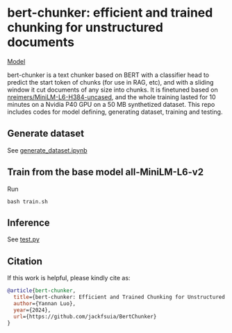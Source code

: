 # bert-chunker: efficient and trained chunking for unstructured documents
[Model](https://huggingface.co/tim1900/bert-chunker)

bert-chunker is a text chunker based on BERT with a classifier head to predict the start token of chunks (for use in RAG, etc), and with a sliding window it cut documents of any size into chunks. It is finetuned based on [nreimers/MiniLM-L6-H384-uncased](https://huggingface.co/nreimers/MiniLM-L6-H384-uncased), and the whole training lasted for 10 minutes on a Nvidia P40 GPU on a 50 MB synthetized dataset. This repo includes codes for model defining, generating dataset, training and testing.

## Generate dataset
See [generate_dataset.ipynb](generate_dataset.ipynb)
## Train from the base model all-MiniLM-L6-v2
Run
 ``` shell
 bash train.sh
 ```
## Inference
See [test.py](test.py)
## Citation

If this work is helpful, please kindly cite as:

```bibtex
@article{bert-chunker,
  title={bert-chunker: Efficient and Trained Chunking for Unstructured Documents}, 
  author={Yannan Luo},
  year={2024},
  url={https://github.com/jackfsuia/BertChunker}
}
```
